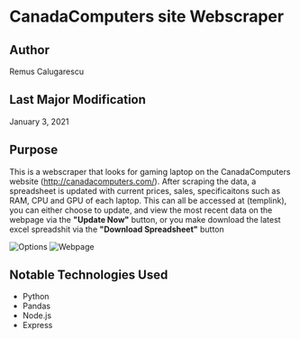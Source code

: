 # CanadaComputers site Webscraper

## Author
Remus Calugarescu

## Last Major Modification
January 3, 2021

## Purpose
This is a webscraper that looks for gaming laptop on the CanadaComputers website (http://canadacomputers.com/). After scraping the data, a spreadsheet is updated with current prices, sales, specificaitons such as RAM, CPU and GPU of each laptop. This can all be accessed at (templink), you can either choose to update, and view the most recent data on the webpage via the **"Update Now"** button, or you make download the latest excel spreadshit via the **"Download Spreadsheet"** button

![Options](https://i.imgur.com/RIVldIy.png)
![Webpage](https://i.imgur.com/YKjYLNE.png)
## Notable Technologies Used
- Python
- Pandas
- Node.js
- Express

